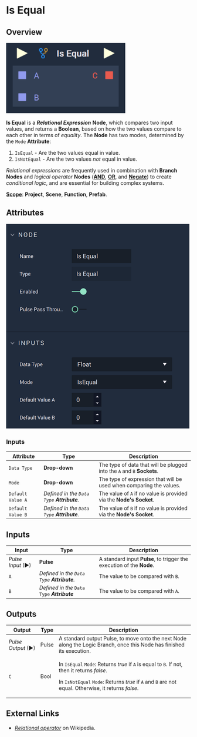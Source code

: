 # Is Equal

## Overview

![The Is Equal Node.](../../.gitbook/assets/isequalupdatedimage.png)

**Is Equal** is a _**Relational Expression**_ **Node**, which compares two input values, and returns a **Boolean**, based on how the two values compare to each other in terms of _equality_. The **Node** has two modes, determined by the `Mode` **Attribute**:

1. `IsEqual` - Are the two values equal in value.
2. `IsNotEqual` - Are the two values _not_ equal in value.

_Relational expressions_ are frequently used in combination with **Branch Nodes** and _logical operator_ **Nodes** ([**AND**](../math/boolean/and.md), [**OR**](../math/boolean/or.md), and [**Negate**](../math/boolean/negate.md)) to create _conditional logic_, and are essential for building complex systems.

[**Scope**](../overview.md#scopes): **Project**, **Scene**, **Function**, **Prefab**.

## Attributes

![The Is Equal Node Attributes.](../../.gitbook/assets/isequalattributes.png)

### Inputs

| Attribute         | Type                                          | Description                                                             |
| ----------------- | --------------------------------------------- | ----------------------------------------------------------------------- |
| `Data Type`       | **Drop-down**                                 | The type of data that will be plugged into the `A` and `B` **Sockets**. |
| `Mode`            | **Drop-down**                                 | The type of expression that will be used when comparing the values.     |
| `Default Value A` | _Defined in the `Data Type`_ _**Attribute**._ | The value of `A` if no value is provided via the **Node's** **Socket**. |
| `Default Value B` | _Defined in the `Data Type`_ _**Attribute**._ | The value of `B` if no value is provided via the **Node's** **Socket**. |

## Inputs

| Input             | Type                                          | Description                                                           |
| ----------------- | --------------------------------------------- | --------------------------------------------------------------------- |
| _Pulse Input_ (►) | **Pulse**                                     | A standard input **Pulse**, to trigger the execution of the **Node**. |
| `A`               | _Defined in the `Data Type`_ _**Attribute**._ | The value to be compared with `B`.                                    |
| `B`               | _Defined in the_ `Data Type` _**Attribute**_  | The value to be compared with `A`.                                    |

## Outputs

| Output             | Type  | Description                                                                                                                                                                                                                                                                                                                       |
| ------------------ | ----- | --------------------------------------------------------------------------------------------------------------------------------------------------------------------------------------------------------------------------------------------------------------------------------------------------------------------------------- |
| _Pulse Output_ (►) | Pulse | A standard output Pulse, to move onto the next Node along the Logic Branch, once this Node has finished its execution.                                                                                                                                                                                                            |
| `C`                | Bool  | <p>In <code>IsEqual</code> <code>Mode</code>: Returns <em>true</em> if <code>A</code> is equal to <code>B</code>. If not, then it returns <em>false</em>.</p><p>In <code>IsNotEqual</code> <code>Mode</code>: Returns <em>true</em> if <code>A</code> and <code>B</code> are not equal. Otherwise, it returns <em>false</em>.</p> |

## External Links

* [_Relational operator_](https://en.wikipedia.org/wiki/Relational\_operator) on Wikipedia.
